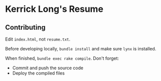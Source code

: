 # Kerrick Long's Resume

## Contributing

Edit `index.html`, not `resume.txt`.

Before developing locally, `bundle install` and make sure `lynx` is installed.

When finished, `bundle exec rake compile`. Don't forget:
- Commit and push the source code
- Deploy the compiled files

